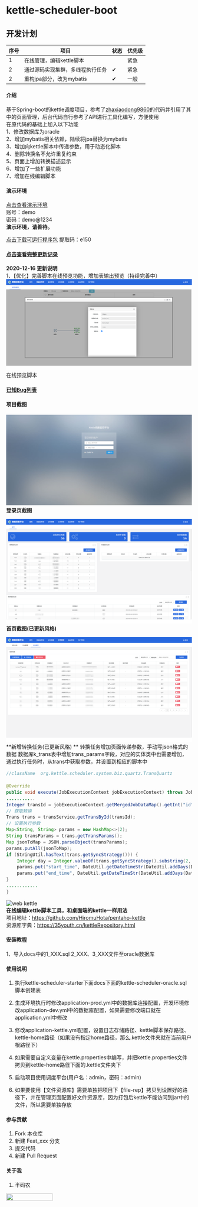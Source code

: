 # kettle-scheduler-boot
    
## 开发计划

|序号|项目|状态|优先级|
|----|----|----|----|
|1|在线管理，编辑kettle脚本 ||紧急|
|2|通过源码实现集群，多线程执行任务 |✔|紧急|
|2|重构jpa部分，改为mybatis|✔|一般|

#### 介绍
基于Spring-boot的kettle调度项目，参考了[zhaxiaodong9860](https://github.com/zhaxiaodong9860)的代码并引用了其中的页面管理，后台代码自行参考了API进行工具化编写，方便使用   
在原代码的基础上加入以下功能   
1、修改数据库为oracle   
2、增加mybatis相关依赖，陆续将jpa替换为mybatis   
3、增加向kettle脚本中传递参数，用于动态化脚本   
4、删除转换名不允许重复约束   
5、页面上增加转换描述显示   
6、增加了一些扩展功能   
7、增加在线编辑脚本   

#### 演示环境
[点击查看演示环境](http://kettle.35youth.cn)   
账号：demo   
密码：demo@1234   
**演示环境，请善待。**   

[点击下载可运行程序包](https://pan.baidu.com/s/1xnd2bYZ_3cZGmSm4azg8iw) 提取码：e150

#### [点击查看完整更新记录](./docs/md/update.md) 
**2020-12-16 更新说明**  
1、【优化】完善脚本在线预览功能，增加表输出预览（持续完善中）   
![avatar](./docs/img/tableOutput.png)
在线预览脚本 

#### [已知Bug列表](./docs/md/Bug.md)

#### 项目截图

![avatar](./docs/img/login.png)
 **<centeer>登录页截图</center>** 


![avatar](./docs/img/index_new.png)
 **<centeer>首页截图(已更新风格)</center>** 


![avatar](./docs/img/trans_new.png)
 **<centeer>新增转换任务(已更新风格)</center>   ** 
转换任务增加页面传递参数，手动写json格式的数据 
数据库k_trans表中增加trans_params字段，对应的实体类中也需要增加，通过执行任务时，从trans中获取参数，并设置到相应的脚本中
 
```java
//className  org.kettle.scheduler.system.biz.quartz.TransQuartz

@Override
public void execute(JobExecutionContext jobExecutionContext) throws JobExecutionException {
...........
Integer transId = jobExecutionContext.getMergedJobDataMap().getInt("id");
// 获取转换
Trans trans = transService.getTransById(transId);
// 设置执行参数
Map<String, String> params = new HashMap<>(2);
String transParams = trans.getTransParams();
Map jsonToMap = JSON.parseObject(transParams);
params.putAll(jsonToMap);
if (StringUtil.hasText(trans.getSyncStrategy())) {
	Integer day = Integer.valueOf(trans.getSyncStrategy().substring(2, trans.getSyncStrategy().length()));
	params.put("start_time", DateUtil.getDateTimeStr(DateUtil.addDays(DateUtil.getTodayStartTime(), -day)));
	params.put("end_time", DateUtil.getDateTimeStr(DateUtil.addDays(DateUtil.getTodayEndTime(), -day)));
}
............
}

```

![web kettle](https://images.gitee.com/uploads/images/2020/1029/095456_a0903322_720502.png "屏幕截图.png")   
**在线编辑kettle脚本工具，和桌面端的kettle一样用法**    
项目地址：https://github.com/HiromuHota/pentaho-kettle   
资源库字典：https://35youth.cn/kettleRepository.html

#### 安装教程
1、导入docs中的1_XXX.sql 2_XXX、3_XXX文件至oracle数据库   

#### 使用说明
1.  执行kettle-scheduler-starter下面docs下面的kettle-scheduler-oracle.sql脚本创建表

2.  生成环境执行时修改application-prod.yml中的数据库连接配置，开发环境修改application-dev.yml中的数据库配置，如果需要修改端口就在application.yml中修改

3.  修改application-kettle.yml配置，设置日志存储路径、kettle脚本保存路径、kettle-home路径（如果没有指定home路径，那么.kettle文件夹就在当前用户根路径下）

4.  如果需要自定义变量在kettle.properties中编写，并把kettle.properties文件拷贝到kettle-home路径下面的.kettle文件夹下

5.  启动项目使用调度平台(用户名：admin，密码：admin)

6.  如果要使用【文件资源库】需要单独把项目下【file-rep】拷贝到设置好的路径下，并在管理页面配置好文件资源库，因为打包后kettle不能访问到jar中的文件，所以需要单独存放

#### 参与贡献

1.  Fork 本仓库
2.  新建 Feat_xxx 分支
3.  提交代码
4.  新建 Pull Request

#### 关于我
1.  半码农
<img src="https://images.gitee.com/uploads/images/2020/1029/100546_32f86823_720502.png" width="50%" height="50%" />



